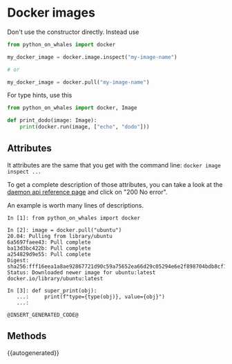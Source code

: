 # Docker images

Don't use the constructor directly. Instead use 
```python
from python_on_whales import docker

my_docker_image = docker.image.inspect("my-image-name")

# or

my_docker_image = docker.pull("my-image-name")
```
For type hints, use this

```python
from python_on_whales import docker, Image

def print_dodo(image: Image):
    print(docker.run(image, ["echo", "dodo"]))
```


## Attributes

It attributes are the same that you get with the command line:
`docker image inspect ...`

To get a complete description of those attributes, you 
can take a look at the [daemon api reference page](https://docs.docker.com/engine/api/v1.40/#operation/ImageInspect) 
and click on "200 No error".

An example is worth many lines of descriptions.

```
In [1]: from python_on_whales import docker

In [2]: image = docker.pull("ubuntu")
20.04: Pulling from library/ubuntu
6a5697faee43: Pull complete
ba13d3bc422b: Pull complete
a254829d9e55: Pull complete
Digest: sha256:fff16eea1a8ae92867721d90c59a75652ea66d29c05294e6e2f898704bdb8cf1
Status: Downloaded newer image for ubuntu:latest
docker.io/library/ubuntu:latest

In [3]: def super_print(obj):
   ...:     print(f"type={type(obj)}, value={obj}")
   ...:

@INSERT_GENERATED_CODE@
```

## Methods

{{autogenerated}}
